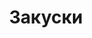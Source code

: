 ---
layout: products.pug

title: Закуски
description: Закуски

category: snacks
order: 2

hero: |
  ## Наша <br> продукция

  Мы делаем мясную продукцию с любовью.<br>
  Качество и надёжность для нас не пустой звук.
---